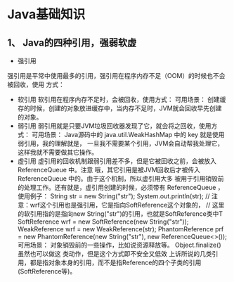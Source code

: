 # Java基础知识

## 1、 Java的四种引用，强弱软虚

- 强引用

强引用是平常中使用最多的引用，强引用在程序内存不足（OOM）的时候也不会被回收，使用
方式：
- 软引用
软引用在程序内存不足时，会被回收，使用方式：
可用场景： 创建缓存的时候，创建的对象放进缓存中，当内存不足时，JVM就会回收早先创建
的对象。
- 弱引用
弱引用就是只要JVM垃圾回收器发现了它，就会将之回收，使用方式：
可用场景： Java源码中的 java.util.WeakHashMap 中的 key 就是使用弱引用，我的理解就是，
一旦我不需要某个引用，JVM会自动帮我处理它，这样我就不需要做其它操作。
- 虚引用
虚引用的回收机制跟弱引用差不多，但是它被回收之前，会被放入 ReferenceQueue 中。注意
哦，其它引用是被JVM回收后才被传入 ReferenceQueue 中的。由于这个机制，所以虚引用大多
被用于引用销毁前的处理工作。还有就是，虚引用创建的时候，必须带有 ReferenceQueue ，
使用例子：
String str = new String("str");
System.out.println(str);
// 注意：wrf这个引用也是强引用，它是指向SoftReference这个对象的，
// 这里的软引用指的是指向new String("str")的引用，也就是SoftReference类中T
SoftReference<String> wrf = new SoftReference<String>(new String("str"));
WeakReference<String> wrf = new WeakReference<String>(str);
PhantomReference<String> prf = new PhantomReference<String>(new String("str"),
new ReferenceQueue<>());
可用场景： 对象销毁前的一些操作，比如说资源释放等。 Object.finalize() 虽然也可以做这
类动作，但是这个方式即不安全又低效
上诉所说的几类引用，都是指对象本身的引用，而不是指Reference的四个子类的引用
(SoftReference等)。
